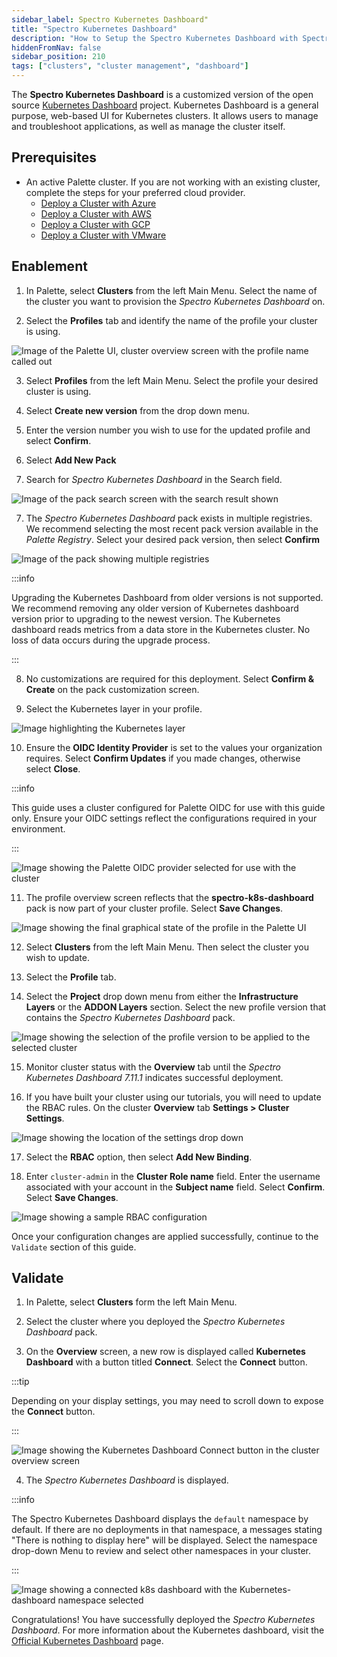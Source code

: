 ```yaml
---
sidebar_label: Spectro Kubernetes Dashboard"
title: "Spectro Kubernetes Dashboard"
description: "How to Setup the Spectro Kubernetes Dashboard with Spectro Proxy"
hiddenFromNav: false
sidebar_position: 210
tags: ["clusters", "cluster management", "dashboard"]
---
```


The **Spectro Kubernetes Dashboard** is a customized version of the open source
[Kubernetes Dashboard](https://github.com/kubernetes/dashboard) project. Kubernetes Dashboard is a general purpose,
web-based UI for Kubernetes clusters. It allows users to manage and troubleshoot applications, as well as manage the
cluster itself.

## Prerequisites

- An active Palette cluster. If you are not working with an existing cluster, complete the steps for your preferred
  cloud provider.
  - [Deploy a Cluster with Azure](/getting-started/azure/deploy-k8s-cluster.md)
  - [Deploy a Cluster with AWS](/getting-started/aws/deploy-k8s-cluster.md)
  - [Deploy a Cluster with GCP](/getting-started/gcp/deploy-k8s-cluster.md)
  - [Deploy a Cluster with VMware](/getting-started/vmware/deploy-k8s-cluster.md)

## Enablement

1. In Palette, select **Clusters** from the left Main Menu. Select the name of the cluster you want to provision the
   _Spectro Kubernetes Dashboard_ on.

2. Select the **Profiles** tab and identify the name of the profile your cluster is using.

![Image of the Palette UI, cluster overview screen with the profile name called out](/clusters_cluster-management_spectro-kubernetes-dashboard_cluster-profile.webp)

3. Select **Profiles** from the left Main Menu. Select the profile your desired cluster is using.

4. Select **Create new version** from the drop down menu.

5. Enter the version number you wish to use for the updated profile and select **Confirm**.

6. Select **Add New Pack**

7. Search for _Spectro Kubernetes Dashboard_ in the Search field.

![Image of the pack search screen with the search result shown](/clusters_cluster-management_spectro-kubernetes-dashboard_select-dashboard-pack.webp)

7. The _Spectro Kubernetes Dashboard_ pack exists in multiple registries. We recommend selecting the most recent pack
   version available in the _Palette Registry_. Select your desired pack version, then select **Confirm**

![Image of the pack showing multiple registries](/clusters_cluster-management_spectro-kubernetes-dashboard_pack-registry-select.webp)

:::info

Upgrading the Kubernetes Dashboard from older versions is not supported. We recommend removing any older version of
Kubernetes dashboard version prior to upgrading to the newest version. The Kubernetes dashboard reads metrics from a
data store in the Kubernetes cluster. No loss of data occurs during the upgrade process.

:::

8. No customizations are required for this deployment. Select **Confirm & Create** on the pack customization screen.

9. Select the Kubernetes layer in your profile.

![Image highlighting the Kubernetes layer](/clusters_cluster-management_spectro-kubernetes-dashboard_kube-layer.webp)

10. Ensure the **OIDC Identity Provider** is set to the values your organization requires. Select **Confirm Updates** if
    you made changes, otherwise select **Close**.

:::info

This guide uses a cluster configured for Palette OIDC for use with this guide only. Ensure your OIDC settings reflect
the configurations required in your environment.

:::

![Image showing the Palette OIDC provider selected for use with the cluster](/clusters_cluster-management_spectro-kubernetes-dashboard_kube-layer.webp)

11. The profile overview screen reflects that the **spectro-k8s-dashboard** pack is now part of your cluster profile.
    Select **Save Changes**.

![Image showing the final graphical state of the profile in the Palette UI](/clusters_cluster-management_spectro-kubernetes-dashboard_final-profile.webp)

12. Select **Clusters** from the left Main Menu. Then select the cluster you wish to update.

13. Select the **Profile** tab.

14. Select the **Project** drop down menu from either the **Infrastructure Layers** or the **ADDON Layers** section.
    Select the new profile version that contains the _Spectro Kubernetes Dashboard_ pack.

![Image showing the selection of the profile version to be applied to the selected cluster](/clusters_cluster-management_spectro-kubernetes-dashboard_apply-profile.webp)

15. Monitor cluster status with the **Overview** tab until the _Spectro Kubernetes Dashboard 7.11.1_ indicates
    successful deployment.

16. If you have built your cluster using our tutorials, you will need to update the RBAC rules. On the cluster
    **Overview** tab **Settings > Cluster Settings**.

![Image showing the location of the settings drop down](/clusters_cluster-management_spectro-kubernetes-dashboard_cluster-settings.webp)

17. Select the **RBAC** option, then select **Add New Binding**.

18. Enter `cluster-admin` in the **Cluster Role name** field. Enter the username associated with your account in the
    **Subject name** field. Select **Confirm**. Select **Save Changes**.

![Image showing a sample RBAC configuration](/clusters_cluster-management_spectro-kubernetes-dashboard_rbac.webp)

Once your configuration changes are applied successfully, continue to the `Validate` section of this guide.

## Validate

1. In Palette, select **Clusters** form the left Main Menu.

2. Select the cluster where you deployed the _Spectro Kubernetes Dashboard_ pack.

3. On the **Overview** screen, a new row is displayed called **Kubernetes Dashboard** with a button titled **Connect**.
   Select the **Connect** button.

:::tip

Depending on your display settings, you may need to scroll down to expose the **Connect** button.

:::

![Image showing the Kubernetes Dashboard Connect button in the cluster overview screen](/clusters_cluster-management_spectro-kubernetes-dashboard_connect.webp)

4. The _Spectro Kubernetes Dashboard_ is displayed.

:::info

The Spectro Kubernetes Dashboard displays the `default` namespace by default. If there are no deployments in that
namespace, a messages stating "There is nothing to display here" will be displayed. Select the namespace drop-down Menu
to review and select other namespaces in your cluster.

:::

![Image showing a connected k8s dashboard with the Kubernetes-dashboard namespace selected](/clusters_cluster-management_spectro-kubernetes-dashboard_success.webp)

Congratulations! You have successfully deployed the _Spectro Kubernetes Dashboard_. For more information about the
Kubernetes dashboard, visit the
[Official Kubernetes Dashboard](https://kubernetes.io/docs/tasks/access-application-cluster/web-ui-dashboard/) page.
